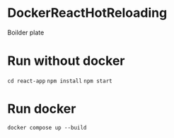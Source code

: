 # DockerReactHotReloading
Boilder plate

# Run without docker
`cd react-app`
`npm install`
`npm start`

# Run docker
`docker compose up --build`
